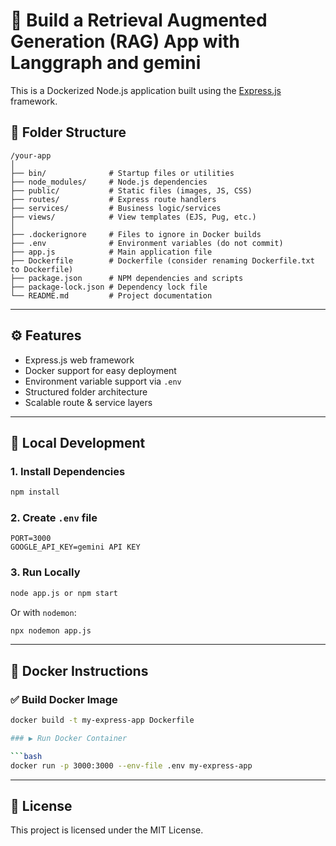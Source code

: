 # 🚀 Build a Retrieval Augmented Generation (RAG) App with Langgraph and gemini

This is a Dockerized Node.js application built using the [Express.js](https://expressjs.com/) framework.

## 📁 Folder Structure

```
/your-app
│
├── bin/              # Startup files or utilities
├── node_modules/     # Node.js dependencies
├── public/           # Static files (images, JS, CSS)
├── routes/           # Express route handlers
├── services/         # Business logic/services
├── views/            # View templates (EJS, Pug, etc.)
│
├── .dockerignore     # Files to ignore in Docker builds
├── .env              # Environment variables (do not commit)
├── app.js            # Main application file
├── Dockerfile        # Dockerfile (consider renaming Dockerfile.txt to Dockerfile)
├── package.json      # NPM dependencies and scripts
├── package-lock.json # Dependency lock file
└── README.md         # Project documentation
```

---

## ⚙️ Features

- Express.js web framework
- Docker support for easy deployment
- Environment variable support via `.env`
- Structured folder architecture
- Scalable route & service layers

---

## 🧪 Local Development

### 1. Install Dependencies

```bash
npm install
```

### 2. Create `.env` file

```env
PORT=3000
GOOGLE_API_KEY=gemini API KEY
```

### 3. Run Locally

```bash
node app.js or npm start
```

Or with `nodemon`:

```bash
npx nodemon app.js
```

---

## 🐳 Docker Instructions

### ✅ Build Docker Image

```bash
docker build -t my-express-app Dockerfile

### ▶️ Run Docker Container

```bash
docker run -p 3000:3000 --env-file .env my-express-app
```

---

## 🪪 License

This project is licensed under the MIT License.